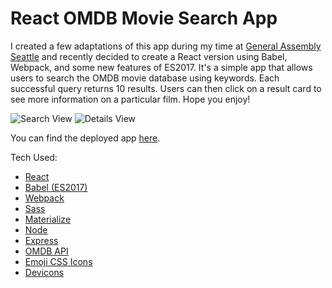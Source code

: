 # React OMDB Movie Search App

I created a few adaptations of this app during my time at [General Assembly Seattle](https://generalassemb.ly/) and recently decided to create a React version using Babel, Webpack, and some new features of ES2017. It's a simple app that allows users to search the OMDB movie database using keywords. Each successful query returns 10 results. Users can then click on a result card to see more information on a particular film. Hope you enjoy!

![Search View](https://user-images.githubusercontent.com/13910374/34472114-1d932196-ef0f-11e7-9dd1-72c7b7d3db19.PNG)
![Details View](https://user-images.githubusercontent.com/13910374/34472115-1daa58ac-ef0f-11e7-8719-dd754ca6898f.PNG)

You can find the deployed app [here](https://react-omdb-movie-search.herokuapp.com/).

Tech Used:

* [React](https://reactjs.org/)
* [Babel (ES2017)](https://babeljs.io/)
* [Webpack](https://webpack.js.org/)
* [Sass](http://sass-lang.com/)
* [Materialize](http://materializecss.com/)
* [Node](https://nodejs.org/)
* [Express](https://expressjs.com/)
* [OMDB API](http://www.omdbapi.com/)
* [Emoji CSS Icons](https://afeld.github.io/emoji-css/)
* [Devicons](http://konpa.github.io/devicon/)

